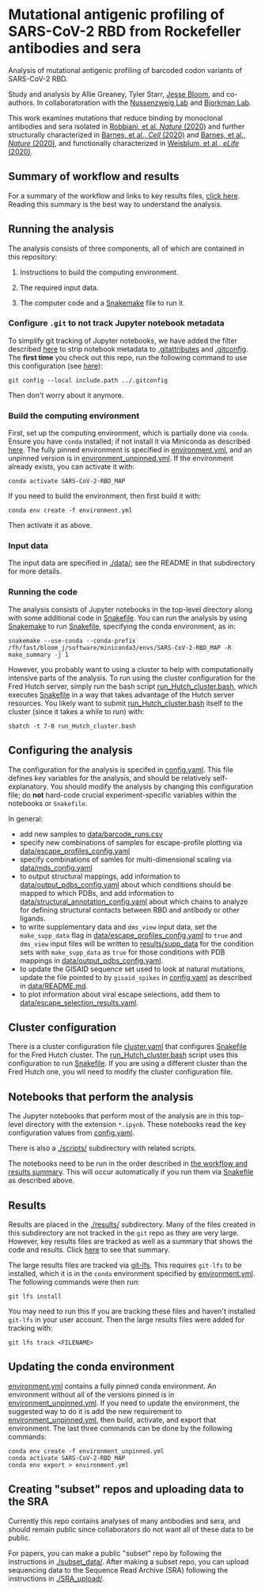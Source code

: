 # Mutational antigenic profiling of SARS-CoV-2 RBD from Rockefeller antibodies and sera
Analysis of mutational antigenic profiling of barcoded codon variants of SARS-CoV-2 RBD.

Study and analysis by Allie Greaney, Tyler Starr, [Jesse Bloom](https://research.fhcrc.org/bloom/en.html), and co-authors. In collaboratoration with the [Nussenzweig Lab](https://www.rockefeller.edu/our-scientists/heads-of-laboratories/875-michel-c-nussenzweig/) and [Bjorkman Lab](https://www.its.caltech.edu/~bjorker/).

This work examines mutations that reduce binding by monoclonal antibodies and sera isolated in [Robbiani, et al. _Nature_ (2020)](https://www.nature.com/articles/s41586-020-2456-9) and further structurally characterized in [Barnes, et al., _Cell_ (2020)](https://www.sciencedirect.com/science/article/pii/S0092867420307571) and [Barnes, et al., _Nature_ (2020)](https://www.nature.com/articles/s41586-020-2852-1), and functionally characterized in [Weisblum, et al., _eLife_ (2020)](https://elifesciences.org/articles/61312). 

## Summary of workflow and results
For a summary of the workflow and links to key results files, [click here](results/summary/summary.md).
Reading this summary is the best way to understand the analysis.

## Running the analysis
The analysis consists of three components, all of which are contained in this repository:

 1. Instructions to build the computing environment.

 2. The required input data.

 3. The computer code and a [Snakemake](https://snakemake.readthedocs.io) file to run it.

### Configure `.git` to not track Jupyter notebook metadata
To simplify git tracking of Jupyter notebooks, we have added the filter described [here](https://stackoverflow.com/questions/28908319/how-to-clear-an-ipython-notebooks-output-in-all-cells-from-the-linux-terminal/58004619#58004619) to strip notebook metadata to [.gitattributes](.gitattributes) and [.gitconfig](.gitconfig).
The **first time** you check out this repo, run the following command to use this configuration (see [here](https://stackoverflow.com/a/18330114)):

    git config --local include.path ../.gitconfig

Then don't worry about it anymore.

### Build the computing environment
First, set up the computing environment, which is partially done via `conda`.
Ensure you have `conda` installed; if not install it via Miniconda as described [here](https://docs.conda.io/projects/conda/en/latest/user-guide/install/#regular-installation).
The fully pinned environment is specified in [environment.yml](environment.yml), and an unpinned version is in [environment_unpinned.yml](environment_unpinned.yml).
If the environment already exists, you can activate it with:

    conda activate SARS-CoV-2-RBD_MAP

If you need to build the environment, then first build it with:

    conda env create -f environment.yml

Then activate it as above.

### Input data
The input data are specified in [./data/](data); see the README in that subdirectory for more details.

### Running the code
The analysis consists of Jupyter notebooks in the top-level directory along with some additional code in [Snakefile](Snakefile).
You can run the analysis by using [Snakemake](https://snakemake.readthedocs.io) to run [Snakefile](Snakefile), specifying the conda environment, as in:

    snakemake --use-conda --conda-prefix /fh/fast/bloom_j/software/miniconda3/envs/SARS-CoV-2-RBD_MAP -R make_summary -j 1

However, you probably want to using a cluster to help with computationally intensive parts of the analysis.
To run using the cluster configuration for the Fred Hutch server, simply run the bash script [run_Hutch_cluster.bash](run_Hutch_cluster.bash), which executes [Snakefile](Snakefile) in a way that takes advantage of the Hutch server resources.
You likely want to submit [run_Hutch_cluster.bash](run_Hutch_cluster.bash) itself to the cluster (since it takes a while to run) with:

    sbatch -t 7-0 run_Hutch_cluster.bash

## Configuring the analysis
The configuration for the analysis is specifed in [config.yaml](config.yaml).
This file defines key variables for the analysis, and should be relatively self-explanatory.
You should modify the analysis by changing this configuration file; do **not** hard-code crucial experiment-specific variables within the notebooks or `Snakefile`.

In general:
 - add new samples to [data/barcode_runs.csv](data/barcode_runs.csv)
 - specify new combinations of samples for escape-profile plotting via [data/escape_profiles_config.yaml](data/escape_profiles_config.yaml)
 - specify combinations of samles for multi-dimensional scaling via [data/mds_config.yaml](mds_config.yaml)
 - to output structural mappings, add information to [data/output_pdbs_config.yaml](data/output_pdbs_config.yaml) about which conditions should be mapped to which PDBs, and add information to [data/structural_annotation_config.yaml](data/structural_annotation_config.yaml) about which chains to analyze for defining structural contacts between RBD and antibody or other ligands.
 - to write supplementary data and `dms_view` input data, set the `make_supp_data` flag in [data/escape_profiles_config.yaml](data/escape_profiles_config.yaml) to `true` and `dms_view` input files will be written to [results/supp_data](results/supp_data) for the condition sets with `make_supp_data` as `true` for those conditions with PDB mappings in [data/output_pdbs_config.yaml](data/output_pdbs_config.yaml).
 - to update the GISAID sequence set used to look at natural mutations, update the file pointed to by `gisaid_spikes` in [config.yaml](config.yaml) as described in [data/README.md](data/README.md).
 - to plot information about viral escape selections, add them to [data/escape_selection_results.yaml](data/escape_selection_results.yaml).

## Cluster configuration
There is a cluster configuration file [cluster.yaml](cluster.yaml) that configures [Snakefile](Snakefile) for the Fred Hutch cluster.
The [run_Hutch_cluster.bash](run_Hutch_cluster.bash) script uses this configuration to run [Snakefile](Snakefile).
If you are using a different cluster than the Fred Hutch one, you wll need to modify the cluster configuration file.

## Notebooks that perform the analysis
The Jupyter notebooks that perform most of the analysis are in this top-level directory with the extension `*.ipynb`.
These notebooks read the key configuration values from [config.yaml](config.yaml).

There is also a [./scripts/](scripts) subdirectory with related scripts.

The notebooks need to be run in the order described in [the workflow and results summary](results/summary/summary.md).
This will occur automatically if you run them via [Snakefile](Snakefile) as described above.

## Results
Results are placed in the [./results/](results) subdirectory.
Many of the files created in this subdirectory are not tracked in the `git` repo as they are very large.
However, key results files are tracked as well as a summary that shows the code and results.
Click [here](./results/summary/summary.md) to see that summary.

The large results files are tracked via [git-lfs](https://git-lfs.github.com/).
This requires `git-lfs` to be installed, which it is in the `conda` environment specified by [environment.yml](environment.yml).
The following commands were then run:

    git lfs install

You may need to run this if you are tracking these files and haven't installed `git-lfs` in your user account.
Then the large results files were added for tracking with:

    git lfs track <FILENAME>

## Updating the conda environment
[environment.yml](environment.yml) contains a fully pinned conda environment.
An environment without all of the versions pinned is in [environment_unpinned.yml](environment_unpinned.yml).
If you need to update the environment, the suggested way to do it is add the new requirement to [environment_unpinned.yml](environment_unpinned.yml), then build, activate, and export that environment.
The last three commands can be done by the following commands:

    conda env create -f environment_unpinned.yml
    conda activate SARS-CoV-2-RBD_MAP
    conda env export > environment.yml

## Creating "subset" repos and uploading data to the SRA
Currently this repo contains analyses of many antibodies and sera, and should remain public since collaborators do not want all of these data to be public.

For papers, you can make a public "subset" repo by following the instructions in [./subset_data/](subset_data).
After making a subset repo, you can upload sequencing data to the Sequence Read Archive (SRA) following the instructions in [./SRA_upload/](SRA_upload).

